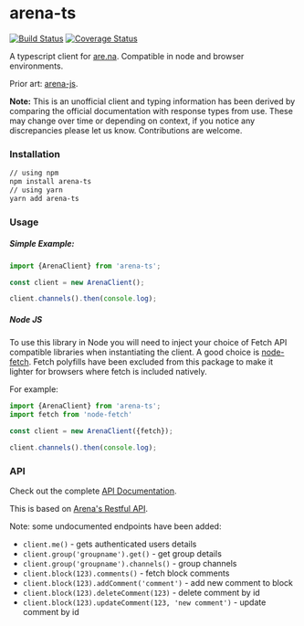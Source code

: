# arena-ts

[![Build Status](https://travis-ci.org/e-e-e/arena-ts.svg?branch=master)](https://travis-ci.org/e-e-e/arena-ts)
[![Coverage Status](https://coveralls.io/repos/github/e-e-e/arena-ts/badge.svg?branch=master)](https://coveralls.io/github/e-e-e/arena-ts?branch=master)

A typescript client for [are.na](are.na). Compatible in node and browser environments.

Prior art: [arena-js](https://github.com/ivangreene/arena-js).

**Note:** This is an unofficial client and typing information has been derived by comparing the official documentation
with response types from use. These may change over time or depending on context, if you notice any discrepancies please
let us know. Contributions are welcome.

### Installation

```bash
// using npm
npm install arena-ts
// using yarn
yarn add arena-ts

```

### Usage

##### Simple Example:

```ts
import {ArenaClient} from 'arena-ts';

const client = new ArenaClient();

client.channels().then(console.log);
```

##### Node JS

To use this library in Node you will need to inject your choice of Fetch API compatible libraries when instantiating the
client. A good choice is [node-fetch](https://www.npmjs.com/package/node-fetch). Fetch polyfills have been excluded from
this package to make it lighter for browsers where fetch is included natively.

For example:

```ts
import {ArenaClient} from 'arena-ts';
import fetch from 'node-fetch'

const client = new ArenaClient({fetch});

client.channels().then(console.log);
```

### API

Check out the complete [API Documentation](https://e-e-e.github.io/arena-ts/).

This is based on [Arena's Restful API](dev.are.na).

Note: some undocumented endpoints have been added:

- `client.me()` - gets authenticated users details
- `client.group('groupname').get()` - get group details
- `client.group('groupname').channels()` - group channels
- `client.block(123).comments()` - fetch block comments
- `client.block(123).addComment('comment')` - add new comment to block
- `client.block(123).deleteComment(123)` - delete comment by id
- `client.block(123).updateComment(123, 'new comment')` - update comment by id
